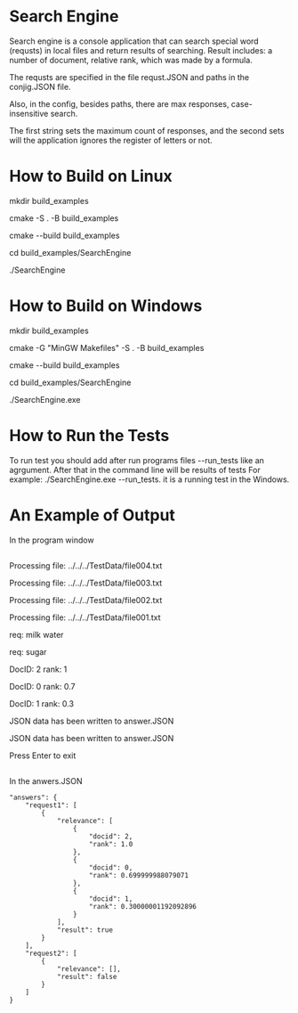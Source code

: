 # Search Engine
Search engine is a console application that can search special word (requsts) in local files and return results of searching. Result includes: a number of document, relative rank, which was made by a formula.

The requsts are specified in the file requst.JSON and paths in the conjig.JSON file.

Also, in the config, besides paths, there are max responses, case-insensitive search.

The first string sets the maximum count of responses, and the second sets will the application ignores the register of letters or not.

# How to Build on Linux
mkdir build_examples 

cmake -S . -B build_examples 

cmake --build build_examples

cd build_examples/SearchEngine

./SearchEngine

# How to Build on Windows

mkdir build_examples 

cmake -G "MinGW Makefiles" -S . -B build_examples

cmake --build build_examples 

cd build_examples/SearchEngine

./SearchEngine.exe
##
# How to Run the Tests
To run test you should add after run programs files --run_tests like an agrgument. After that in the command line will be results of tests
For example: 
./SearchEngine.exe --run_tests. 
it is a running test in the Windows.
# An Example of Output
In the program window
##
Processing file: ../../../TestData/file004.txt

Processing file: ../../../TestData/file003.txt

Processing file: ../../../TestData/file002.txt

Processing file: ../../../TestData/file001.txt

req: milk water

req: sugar

DocID: 2 rank: 1

DocID: 0 rank: 0.7

DocID: 1 rank: 0.3

JSON data has been written to answer.JSON

JSON data has been written to answer.JSON

Press Enter to exit

##
In the anwers.JSON



    "answers": {
        "request1": [
            {
                "relevance": [
                    {
                        "docid": 2,
                        "rank": 1.0
                    },
                    {
                        "docid": 0,
                        "rank": 0.699999988079071
                    },
                    {
                        "docid": 1,
                        "rank": 0.30000001192092896
                    }
                ],
                "result": true
            }
        ],
        "request2": [
            {
                "relevance": [],
                "result": false
            }
        ]
    }


